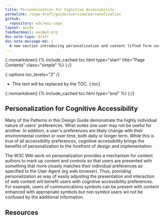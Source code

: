 ```yaml
---
title: Personalization for Cognitive Accessibility
permalink: /coga-draft/guide/overview/personalization
github:
  repository: w3c/wai-coga
layout: guide
feedbackmail: wai@w3.org
doc-note-type: draft
doc-note-message-md: |
  A new section introducing personalization and content lifted form various points in the Desing Guide.
---
```


{::nomarkdown}
{% include_cached toc.html type="start" title="Page Contents" class="simple" %}
{:/}

{::options toc_levels="2" /}

- This text will be replaced by the TOC.
  {:toc}

{::nomarkdown}
{% include_cached toc.html type="end" %}
{:/}

## Personalization for Cognitive Accessibility

Many of the Patterns in this Design Guide demonstrate the highly individual nature of users' preferences. What suites one user may not be useful for another. In addition, a user's preferences are likely change with their environmental context or over time, both daily or longer term. While this is true of all accessibility preferences, cognitive accessibility brings the benefits of personalization to the forefront of design and implementation.

The W3C WAI work on personalization provides a mechanism for content authors to mark up content and controls so that users are presented with something that more closely matches their individual preferences as specified to the User Agent (eg web browser). Thus, providing personalization as way of easily adjusting the presentation and interaction of web content will benefit users with cognitive accessibility preferences. For example, users of communications symbols can be present with content enhanced with appropriate symbols but non symbol users wil not be confused by the additional information.

## Resources
